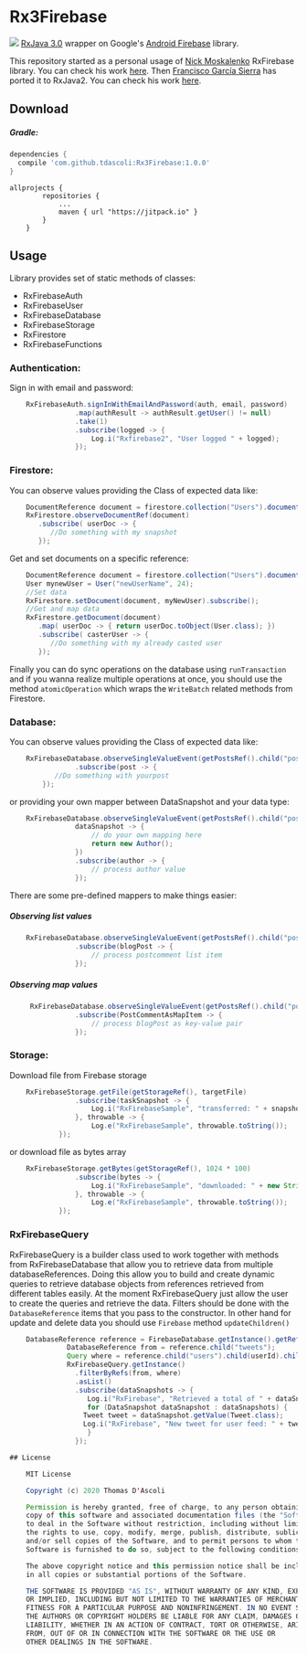 # Rx3Firebase
[![](https://jitpack.io/v/tdascoli/Rx3Firebase.svg)](https://jitpack.io/#tdascoli/Rx3Firebase)
[RxJava 3.0](https://github.com/ReactiveX/RxJava/tree/3.x) wrapper on Google's [Android Firebase](https://firebase.google.com/docs/android/setup) library.

This repository started as a personal usage of [Nick Moskalenko](https://github.com/nmoskalenko) RxFirebase library. You can check his work [here](https://github.com/nmoskalenko/RxFirebase).
Then [Francisco García Sierra](https://github.com/FrangSierra) has ported it to RxJava2. You can check his work [here](https://github.com/FrangSierra/RxFirebase).

## Download

##### Gradle:

```groovy
dependencies {
  compile 'com.github.tdascoli:Rx3Firebase:1.0.0'
}
```
```
allprojects {
		repositories {
			...
			maven { url "https://jitpack.io" }
		}
	}
```

## Usage
Library provides set of static methods of classes:
* RxFirebaseAuth
* RxFirebaseUser
* RxFirebaseDatabase
* RxFirebaseStorage
* RxFirestore
* RxFirebaseFunctions

### Authentication:
Sign in with email and password:

```java
    RxFirebaseAuth.signInWithEmailAndPassword(auth, email, password)
                .map(authResult -> authResult.getUser() != null)
                .take(1)
                .subscribe(logged -> {
                    Log.i("Rxfirebase2", "User logged " + logged);
                });
```
### Firestore:

You can observe values providing the Class of expected data like:

```java
    DocumentReference document = firestore.collection("Users").document("UserId_1");
    RxFirestore.observeDocumentRef(document)
       .subscribe( userDoc -> {
          //Do something with my snapshot
       });
```

Get and set documents on a specific reference:

```java
    DocumentReference document = firestore.collection("Users").document("UserId_1");
    User mynewUser = User("newUserName", 24);
    //Set data
    RxFirestore.setDocument(document, myNewUser).subscribe();
    //Get and map data
    RxFirestore.getDocument(document)
       .map( userDoc -> { return userDoc.toObject(User.class); })
       .subscribe( casterUser -> {
          //Do something with my already casted user
       });
```

Finally you can do sync operations on the database using `runTransaction` and if you wanna realize multiple
operations at once, you should use the method `atomicOperation` which wraps the `WriteBatch` related methods from Firestore.

### Database:

You can observe values providing the Class of expected data like:

```java
    RxFirebaseDatabase.observeSingleValueEvent(getPostsRef().child("posts"), Post.class)
                .subscribe(post -> {
           //Do something with yourpost 
        });
```

or providing your own mapper between DataSnapshot and your data type:

```java
    RxFirebaseDatabase.observeSingleValueEvent(getPostsRef().child("posts"),
                dataSnapshot -> {
                    // do your own mapping here
                    return new Author();
                })
                .subscribe(author -> {
                    // process author value
                });
```

There are some pre-defined mappers to make things easier:

##### Observing list values

```java
    RxFirebaseDatabase.observeSingleValueEvent(getPostsRef().child("posts"), DataSnapshotMapper.listOf(PostComment.class))
                .subscribe(blogPost -> {
                    // process postcomment list item
                });
```

##### Observing map values

```java
     RxFirebaseDatabase.observeSingleValueEvent(getPostsRef().child("posts"), DataSnapshotMapper.mapOf(PostComment.class))
                .subscribe(PostCommentAsMapItem -> {
                    // process blogPost as key-value pair
                });
```

### Storage:

Download file from Firebase storage

```java
    RxFirebaseStorage.getFile(getStorageRef(), targetFile)
                .subscribe(taskSnapshot -> {
                    Log.i("RxFirebaseSample", "transferred: " + snapshot.getBytesTransferred() + " bytes");
                }, throwable -> {
                    Log.e("RxFirebaseSample", throwable.toString());
            });
```

or download file as bytes array

```java
    RxFirebaseStorage.getBytes(getStorageRef(), 1024 * 100)
                .subscribe(bytes -> {
                    Log.i("RxFirebaseSample", "downloaded: " + new String(bytes));
                }, throwable -> {
                    Log.e("RxFirebaseSample", throwable.toString());
            });
```
### RxFirebaseQuery

RxFirebaseQuery is a builder class used to work together with methods from RxFirebaseDatabase that allow you to retrieve data from multiple databaseReferences. Doing this allow you to build and create dynamic queries to retrieve database objects from references retrieved from different tables easily. 
At the moment RxFirebaseQuery just allow the user to create the queries and retrieve the data. Filters should be done with the `DatabaseReference` items that you pass to the constructor. In other hand for update and delete data you should use `Firebase` method `updateChildren()`
```java
	DatabaseReference reference = FirebaseDatabase.getInstance().getReference();
		      DatabaseReference from = reference.child("tweets");
		      Query where = reference.child("users").child(userId).child("feedReferences");
		      RxFirebaseQuery.getInstance()
			    .filterByRefs(from, where)
			    .asList()
			    .subscribe(dataSnapshots -> {
			       Log.i("RxFirebase", "Retrieved a total of " + dataSnapshots.size() + " tweets");
			       for (DataSnapshot dataSnapshot : dataSnapshots) {
				  Tweet tweet = dataSnapshot.getValue(Tweet.class);
				  Log.i("RxFirebase", "New tweet for user feed: " + tweet.getDescription());
			       }
			    });

## License

	MIT License

	Copyright (c) 2020 Thomas D'Ascoli

	Permission is hereby granted, free of charge, to any person obtaining a 
	copy of this software and associated documentation files (the "Software"), 
	to deal in the Software without restriction, including without limitation 
	the rights to use, copy, modify, merge, publish, distribute, sublicense, 
	and/or sell copies of the Software, and to permit persons to whom the 
	Software is furnished to do so, subject to the following conditions:

	The above copyright notice and this permission notice shall be included 
	in all copies or substantial portions of the Software.

	THE SOFTWARE IS PROVIDED "AS IS", WITHOUT WARRANTY OF ANY KIND, EXPRESS
	OR IMPLIED, INCLUDING BUT NOT LIMITED TO THE WARRANTIES OF MERCHANTABILITY,
	FITNESS FOR A PARTICULAR PURPOSE AND NONINFRINGEMENT. IN NO EVENT SHALL
	THE AUTHORS OR COPYRIGHT HOLDERS BE LIABLE FOR ANY CLAIM, DAMAGES OR OTHER
	LIABILITY, WHETHER IN AN ACTION OF CONTRACT, TORT OR OTHERWISE, ARISING 
	FROM, OUT OF OR IN CONNECTION WITH THE SOFTWARE OR THE USE OR 
	OTHER DEALINGS IN THE SOFTWARE.
